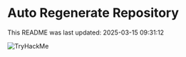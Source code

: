 # Auto Regenerate Repository

This README was last updated: 2025-03-15 09:31:12

 ![TryHackMe](https://tryhackme.com/badge/533634)